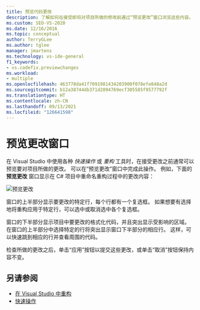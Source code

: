 ```yaml
---
title: 预览代码更改
description: 了解如何在接受即将对项目所做的修改前通过“预览更改”窗口浏览这些内容。
ms.custom: SEO-VS-2020
ms.date: 12/16/2016
ms.topic: conceptual
author: TerryGLee
ms.author: tglee
manager: jmartens
ms.technology: vs-ide-general
f1_keywords:
- vs.codefix.previewchanges
ms.workload:
- multiple
ms.openlocfilehash: 463778da41f7091981434203900f078efe848a2d
ms.sourcegitcommit: b12a38744db371d2894769ecf305585f9577792f
ms.translationtype: HT
ms.contentlocale: zh-CN
ms.lasthandoff: 09/13/2021
ms.locfileid: "126641598"
---
```

# <a name="preview-changes-window"></a>预览更改窗口

在 Visual Studio 中使用各种 *快速操作* 或 *重构* 工具时，在接受更改之前通常可以预览要对项目所做的更改。 可以在“预览更改”窗口中完成此操作。  例如，下面的 **预览更改** 窗口显示在 C# 项目中重命名重构过程中的更改内容：

![预览更改](media/previewchanges.png)

窗口的上半部分显示要更改的特定行，每个行都有一个复选框。 如果想要有选择地将重构应用于特定行，可以选中或取消选中各个复选框。

窗口的下半部分显示项目中要更改的格式化代码，并且突出显示受影响的区域。 在窗口的上半部分中选择特定的行将突出显示窗口下半部分的相应行。 这样，可以快速跳到相应的行并查看周围的代码。

检查所做的更改之后，单击“应用”按钮以提交这些更改，或单击“取消”按钮保持内容不变。

## <a name="see-also"></a>另请参阅

- [在 Visual Studio 中重构](../ide/refactoring-in-visual-studio.md)
- [快速操作](../ide/quick-actions.md)
